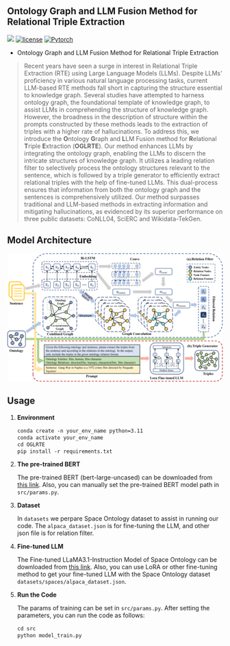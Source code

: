 ## Ontology Graph and LLM Fusion Method for Relational Triple Extraction
![](https://img.shields.io/badge/version-1.0.1-blue)
[![license](https://img.shields.io/github/license/mashape/apistatus.svg?maxAge=2592000)](https://github.com/zjukg/KoPA/main/LICENSE)
[![Pytorch](https://img.shields.io/badge/PyTorch-%23EE4C2C.svg?e&logo=PyTorch&logoColor=white)](https://pytorch.org/)
- Ontology Graph and LLM Fusion Method for Relational Triple Extraction
> Recent years have seen a surge in interest in Relational Triple Extraction (RTE) using Large Language Models (LLMs). Despite LLMs' proficiency in various natural language processing tasks, current LLM-based RTE methods fall short in capturing the structure essential to knowledge graph. Several studies have attempted to harness ontology graph, the foundational template of knowledge graph, to assist LLMs in comprehending the structure of knowledge graph. However, the broadness in the description of structure within the prompts constructed by these methods leads to the extraction of triples with a higher rate of hallucinations. To address this, we introduce the **O**ntology **G**raph and **L**LM Fusion method for **R**elational **T**riple **E**xtraction (**OGLRTE**). Our method enhances LLMs by integrating the ontology graph, enabling the LLMs to discern the intricate structures of knowledge graph. It utilizes a leading relation filter to selectively process the ontology structures relevant to the sentence, which is followed by a triple generator to efficiently extract relational triples with the help of fine-tuned LLMs. This dual-process ensures that information from both the ontology graph and the sentences is comprehensively utilized. Our method surpasses traditional and LLM-based methods in extracting information and mitigating hallucinations, as evidenced by its superior performance on three public datasets: CoNLL04, SciERC and Wikidata-TekGen.

## Model Architecture
![Model_architecture](figure/method.png)

## Usage
1. **Environment**

    ```shell
    conda create -n your_env_name python=3.11
    conda activate your_env_name
    cd OGLRTE
    pip install -r requirements.txt
    ```

2. **The pre-trained BERT**

    The pre-trained BERT (bert-large-uncased) can be downloaded from [this link](https://huggingface.co/google-bert/bert-large-uncased). Also, you can manually set the pre-trained BERT model path in `src/params.py`.

3. **Dataset**

    In `datasets` we perpare Space Ontology dataset to assist in running our code. The `alpaca_dataset.json` is for fine-tuning the LLM, and other json file is for relation filter.

4. **Fine-tuned LLM**

    The Fine-tuned LLaMA3.1-Instruction Model of Space Ontology can be downloaded from [this link](). Also, you can use LoRA or other fine-tuning method to get your fine-tuned LLM with the Space Ontology dataset `datasets/spaces/alpaca_dataset.json`.

5. **Run the Code**

    The params of training can be set in `src/params.py`. After setting the parameters, you can run the code as follows:

    ```shell
    cd src
    python model_train.py
    ```